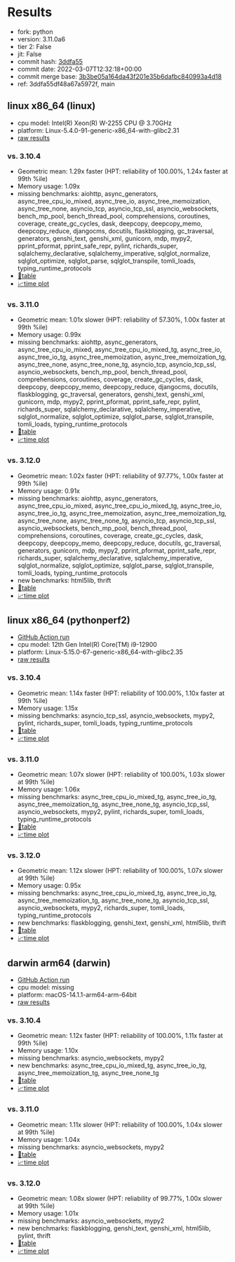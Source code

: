 # Results

- fork: python
- version: 3.11.0a6
- tier 2: False
- jit: False
- commit hash: [3ddfa55](https://github.com/python/cpython/commit/3ddfa55)
- commit date: 2022-03-07T12:32:18+00:00
- commit merge base: [3b3be05a164da43f201e35b6dafbc840993a4d18](https://github.com/python/cpython/commit/3b3be05a164da43f201e35b6dafbc840993a4d18)
- ref: 3ddfa55df48a67a5972f, main

## linux x86_64 (linux)

- cpu model: Intel(R) Xeon(R) W-2255 CPU @ 3.70GHz
- platform: Linux-5.4.0-91-generic-x86_64-with-glibc2.31
- [raw results](bm-20220307-linux-x86_64-python-main-3.11.0a6-3ddfa55.json)

### vs. 3.10.4

- Geometric mean: 1.29x faster (HPT: reliability of 100.00%, 1.24x faster at 99th %ile)
- Memory usage: 1.09x
- missing benchmarks: aiohttp, async_generators, async_tree_cpu_io_mixed, async_tree_io, async_tree_memoization, async_tree_none, asyncio_tcp, asyncio_tcp_ssl, asyncio_websockets, bench_mp_pool, bench_thread_pool, comprehensions, coroutines, coverage, create_gc_cycles, dask, deepcopy, deepcopy_memo, deepcopy_reduce, djangocms, docutils, flaskblogging, gc_traversal, generators, genshi_text, genshi_xml, gunicorn, mdp, mypy2, pprint_pformat, pprint_safe_repr, pylint, richards_super, sqlalchemy_declarative, sqlalchemy_imperative, sqlglot_normalize, sqlglot_optimize, sqlglot_parse, sqlglot_transpile, tomli_loads, typing_runtime_protocols
- [📄table](bm-20220307-linux-x86_64-python-main-3.11.0a6-3ddfa55-vs-3.10.4.md)
- [📈time plot](bm-20220307-linux-x86_64-python-main-3.11.0a6-3ddfa55-vs-3.10.4.png)

### vs. 3.11.0

- Geometric mean: 1.01x slower (HPT: reliability of 57.30%, 1.00x faster at 99th %ile)
- Memory usage: 0.99x
- missing benchmarks: aiohttp, async_generators, async_tree_cpu_io_mixed, async_tree_cpu_io_mixed_tg, async_tree_io, async_tree_io_tg, async_tree_memoization, async_tree_memoization_tg, async_tree_none, async_tree_none_tg, asyncio_tcp, asyncio_tcp_ssl, asyncio_websockets, bench_mp_pool, bench_thread_pool, comprehensions, coroutines, coverage, create_gc_cycles, dask, deepcopy, deepcopy_memo, deepcopy_reduce, djangocms, docutils, flaskblogging, gc_traversal, generators, genshi_text, genshi_xml, gunicorn, mdp, mypy2, pprint_pformat, pprint_safe_repr, pylint, richards_super, sqlalchemy_declarative, sqlalchemy_imperative, sqlglot_normalize, sqlglot_optimize, sqlglot_parse, sqlglot_transpile, tomli_loads, typing_runtime_protocols
- [📄table](bm-20220307-linux-x86_64-python-main-3.11.0a6-3ddfa55-vs-3.11.0.md)
- [📈time plot](bm-20220307-linux-x86_64-python-main-3.11.0a6-3ddfa55-vs-3.11.0.png)

### vs. 3.12.0

- Geometric mean: 1.02x faster (HPT: reliability of 97.77%, 1.00x faster at 99th %ile)
- Memory usage: 0.91x
- missing benchmarks: aiohttp, async_generators, async_tree_cpu_io_mixed, async_tree_cpu_io_mixed_tg, async_tree_io, async_tree_io_tg, async_tree_memoization, async_tree_memoization_tg, async_tree_none, async_tree_none_tg, asyncio_tcp, asyncio_tcp_ssl, asyncio_websockets, bench_mp_pool, bench_thread_pool, comprehensions, coroutines, coverage, create_gc_cycles, dask, deepcopy, deepcopy_memo, deepcopy_reduce, docutils, gc_traversal, generators, gunicorn, mdp, mypy2, pprint_pformat, pprint_safe_repr, richards_super, sqlalchemy_declarative, sqlalchemy_imperative, sqlglot_normalize, sqlglot_optimize, sqlglot_parse, sqlglot_transpile, tomli_loads, typing_runtime_protocols
- new benchmarks: html5lib, thrift
- [📄table](bm-20220307-linux-x86_64-python-main-3.11.0a6-3ddfa55-vs-3.12.0.md)
- [📈time plot](bm-20220307-linux-x86_64-python-main-3.11.0a6-3ddfa55-vs-3.12.0.png)

## linux x86_64 (pythonperf2)

- [GitHub Action run](https://github.com/faster-cpython/benchmarking/actions/runs/4513535526)
- cpu model: 12th Gen Intel(R) Core(TM) i9-12900
- platform: Linux-5.15.0-67-generic-x86_64-with-glibc2.35
- [raw results](bm-20220307-pythonperf2-x86_64-python-3ddfa55df48a67a5972f-3.11.0a6-3ddfa55.json)

### vs. 3.10.4

- Geometric mean: 1.14x faster (HPT: reliability of 100.00%, 1.10x faster at 99th %ile)
- Memory usage: 1.15x
- missing benchmarks: asyncio_tcp_ssl, asyncio_websockets, mypy2, pylint, richards_super, tomli_loads, typing_runtime_protocols
- [📄table](bm-20220307-pythonperf2-x86_64-python-3ddfa55df48a67a5972f-3.11.0a6-3ddfa55-vs-3.10.4.md)
- [📈time plot](bm-20220307-pythonperf2-x86_64-python-3ddfa55df48a67a5972f-3.11.0a6-3ddfa55-vs-3.10.4.png)

### vs. 3.11.0

- Geometric mean: 1.07x slower (HPT: reliability of 100.00%, 1.03x slower at 99th %ile)
- Memory usage: 1.06x
- missing benchmarks: async_tree_cpu_io_mixed_tg, async_tree_io_tg, async_tree_memoization_tg, async_tree_none_tg, asyncio_tcp_ssl, asyncio_websockets, mypy2, pylint, richards_super, tomli_loads, typing_runtime_protocols
- [📄table](bm-20220307-pythonperf2-x86_64-python-3ddfa55df48a67a5972f-3.11.0a6-3ddfa55-vs-3.11.0.md)
- [📈time plot](bm-20220307-pythonperf2-x86_64-python-3ddfa55df48a67a5972f-3.11.0a6-3ddfa55-vs-3.11.0.png)

### vs. 3.12.0

- Geometric mean: 1.12x slower (HPT: reliability of 100.00%, 1.07x slower at 99th %ile)
- Memory usage: 0.95x
- missing benchmarks: async_tree_cpu_io_mixed_tg, async_tree_io_tg, async_tree_memoization_tg, async_tree_none_tg, asyncio_tcp_ssl, asyncio_websockets, mypy2, richards_super, tomli_loads, typing_runtime_protocols
- new benchmarks: flaskblogging, genshi_text, genshi_xml, html5lib, thrift
- [📄table](bm-20220307-pythonperf2-x86_64-python-3ddfa55df48a67a5972f-3.11.0a6-3ddfa55-vs-3.12.0.md)
- [📈time plot](bm-20220307-pythonperf2-x86_64-python-3ddfa55df48a67a5972f-3.11.0a6-3ddfa55-vs-3.12.0.png)

## darwin arm64 (darwin)

- [GitHub Action run](https://github.com/faster-cpython/benchmarking/actions/runs/6961752920)
- cpu model: missing
- platform: macOS-14.1.1-arm64-arm-64bit
- [raw results](bm-20220307-darwin-arm64-python-3ddfa55df48a67a5972f-3.11.0a6-3ddfa55.json)

### vs. 3.10.4

- Geometric mean: 1.12x faster (HPT: reliability of 100.00%, 1.11x faster at 99th %ile)
- Memory usage: 1.10x
- missing benchmarks: asyncio_websockets, mypy2
- new benchmarks: async_tree_cpu_io_mixed_tg, async_tree_io_tg, async_tree_memoization_tg, async_tree_none_tg
- [📄table](bm-20220307-darwin-arm64-python-3ddfa55df48a67a5972f-3.11.0a6-3ddfa55-vs-3.10.4.md)
- [📈time plot](bm-20220307-darwin-arm64-python-3ddfa55df48a67a5972f-3.11.0a6-3ddfa55-vs-3.10.4.png)

### vs. 3.11.0

- Geometric mean: 1.11x slower (HPT: reliability of 100.00%, 1.04x slower at 99th %ile)
- Memory usage: 1.04x
- missing benchmarks: asyncio_websockets, mypy2
- [📄table](bm-20220307-darwin-arm64-python-3ddfa55df48a67a5972f-3.11.0a6-3ddfa55-vs-3.11.0.md)
- [📈time plot](bm-20220307-darwin-arm64-python-3ddfa55df48a67a5972f-3.11.0a6-3ddfa55-vs-3.11.0.png)

### vs. 3.12.0

- Geometric mean: 1.08x slower (HPT: reliability of 99.77%, 1.00x slower at 99th %ile)
- Memory usage: 1.01x
- missing benchmarks: asyncio_websockets, mypy2
- new benchmarks: flaskblogging, genshi_text, genshi_xml, html5lib, pylint, thrift
- [📄table](bm-20220307-darwin-arm64-python-3ddfa55df48a67a5972f-3.11.0a6-3ddfa55-vs-3.12.0.md)
- [📈time plot](bm-20220307-darwin-arm64-python-3ddfa55df48a67a5972f-3.11.0a6-3ddfa55-vs-3.12.0.png)

